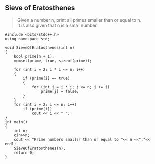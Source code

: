 ## Sieve of Eratosthenes

> Given a number n, print all primes smaller than or equal to n. <br>
> It is also given that n is a small number. 
```
#include <bits/stdc++.h>
using namespace std;
 
void SieveOfEratosthenes(int n)
{
    bool prime[n + 1];
    memset(prime, true, sizeof(prime));
 
    for (int i = 2; i * i <= n; i++)
    {
        if (prime[i] == true)
        {
            for (int j = i * i; j <= n; j += i)
                prime[j] = false;
        }
    }
    for (int i = 2; i <= n; i++)
        if (prime[i])
            cout << i << " ";
}
int main()
{
    int n;
    cin>>n;
    cout << "Prime numbers smaller than or equal to "<< n <<":"<< endl;
    SieveOfEratosthenes(n);
    return 0;
}
```
